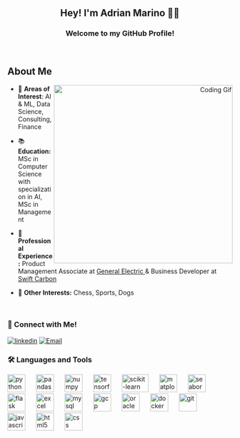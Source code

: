 <h2 align="center">Hey! I'm Adrian Marino 👋🏻</h1>
<h3 align="center">Welcome to my GitHub Profile!</h3>

<br>

## About Me
<div style="text-align: right; margin-top: down;">
    <img align="right" alt="Coding Gif" width="400" src="https://media.tenor.com/ODlGpXglZL0AAAAd/bartsimpson.gif">
</div>

- 🧐 **Areas of Interest**: AI & ML, Data Science, Consulting, Finance

- 📚 **Education:** MSc in Computer Science with specialization in AI, MSc in Management 

- 💼 **Professional Experience:** Product Management Associate at [General Electric ](https://www.gehealthcare.com/) & Business Developer at [Swift Carbon ](https://swiftbicycles.com/)

- 🧠 **Other Interests:** Chess, Sports, Dogs

<br>

<h3 align="left"> 🔗 Connect with Me!</h3>
<p align="left">

<a href="https://linkedin.com/in/adrian-marino" target="_blank"><img align="center" src="https://img.shields.io/badge/LinkedIn-0077B5?style=for-the-badge&logo=linkedin&logoColor=white" alt="linkedin" /></a>
<a href="mailto:adrianmarino@alumni.ie.edu?subject=Hello%20from%20your%20GitHub%20profile" target="_blank"><img align="center" src="https://img.shields.io/badge/Email-D14836?style=for-the-badge&logo=gmail&logoColor=white" alt="Email" /></a>


<h3 align="left">🛠️ Languages and Tools</h3>
<p align="left"> 
    
<a href="https://www.python.org/" target="_blank" rel="noreferrer"><img src="https://cdn.jsdelivr.net/gh/devicons/devicon/icons/python/python-original.svg" alt="python" width="40" height="40" style="margin-right:20px"/></a> 
<a href="https://pandas.pydata.org/" target="_blank" rel="noreferrer"><img src="https://cdn.jsdelivr.net/gh/devicons/devicon/icons/pandas/pandas-original-wordmark.svg" alt="pandas" width="40" height="40" style="margin-right:20px"/></a> 
<a href="https://numpy.org/" target="_blank" rel="noreferrer"><img src="https://cdn.jsdelivr.net/gh/devicons/devicon/icons/numpy/numpy-original.svg" alt="numpy" width="40" height="40" style="margin-right:20px"/></a> 
<a href="https://www.tensorflow.org/" target="_blank" rel="noreferrer"><img src="https://www.vectorlogo.zone/logos/tensorflow/tensorflow-icon.svg" alt="tensorflow" width="40" height="40" style="margin-right:20px"/></a> 
<a href="https://scikit-learn.org/stable/" target="_blank" rel="noreferrer"><img src="https://upload.wikimedia.org/wikipedia/commons/0/05/Scikit_learn_logo_small.svg" alt="scikit-learn" width="60" height="40" style="margin-right:20px"/></a> 
<a href="https://matplotlib.org/" target="_blank" rel="noreferrer"><img src="https://upload.wikimedia.org/wikipedia/commons/0/01/Created_with_Matplotlib-logo.svg" alt="matplotlib" width="40" height="40" style="margin-right:20px"/></a> 
<a href="https://seaborn.pydata.org/" target="_blank" rel="noreferrer"><img src="https://seaborn.pydata.org/_images/logo-mark-lightbg.svg" alt="seaborn" width="40" height="40" style="margin-right:20px"/></a>
<a href="https://flask.palletsprojects.com/en/2.3.x/" target="_blank" rel="noreferrer"><img src="https://cdn.jsdelivr.net/gh/devicons/devicon/icons/flask/flask-original-wordmark.svg" alt="flask" width="40" height="40" style="margin-right:20px"/></a>
<a href="https://www.microsoft.com/en-us/microsoft-365/excel" target="_blank" rel="noreferrer"><img src="https://upload.wikimedia.org/wikipedia/commons/3/34/Microsoft_Office_Excel_%282019%E2%80%93present%29.svg" alt="excel" width="40" height="40" style="margin-right:20px"/></a>
<a href="https://www.mysql.com/" target="_blank" rel="noreferrer"><img src="https://cdn.jsdelivr.net/gh/devicons/devicon/icons/mysql/mysql-original-wordmark.svg" alt="mysql" width="40" height="40" style="margin-right:20px"/></a>
<a href="https://cloud.google.com/" target="_blank" rel="noreferrer"><img src="https://cdn.jsdelivr.net/gh/devicons/devicon/icons/googlecloud/googlecloud-original.svg" alt="gcp" width="40" height="40" style="margin-right:20px"/></a>
<a href="https://www.oracle.com/cloud/" target="_blank" rel="noreferrer"><img src="https://cdn.jsdelivr.net/gh/devicons/devicon/icons/oracle/oracle-original.svg" alt="oracle" width="40" height="40" style="margin-right:20px"/></a>
<a href="https://www.docker.com/" target="_blank" rel="noreferrer"><img src="https://cdn.jsdelivr.net/gh/devicons/devicon/icons/docker/docker-original-wordmark.svg" alt="docker" width="40" height="40" style="margin-right:20px"/></a>
<a href="https://git-scm.com/" target="_blank" rel="noreferrer"><img src="https://cdn.jsdelivr.net/gh/devicons/devicon/icons/git/git-original-wordmark.svg" alt="git" width="40" height="40" style="margin-right:20px"/></a>
<a href="https://cdn.jsdelivr.net/gh/devicons/devicon/icons/javascript/javascript-original.svg" target="_blank" rel="noreferrer"><img src="https://cdn.jsdelivr.net/gh/devicons/devicon/icons/javascript/javascript-original.svg" alt="javascript" width="40" height="40" style="margin-right:20px"/></a>
<a href="https://cdn.jsdelivr.net/gh/devicons/devicon/icons/html5/html5-original-wordmark.svg" target="_blank" rel="noreferrer"><img src="https://cdn.jsdelivr.net/gh/devicons/devicon/icons/html5/html5-original-wordmark.svg" alt="html5" width="40" height="40" style="margin-right:20px"/></a>
<a href="https://cdn.jsdelivr.net/gh/devicons/devicon/icons/css3/css3-original-wordmark.svg" target="_blank" rel="noreferrer"><img src="https://cdn.jsdelivr.net/gh/devicons/devicon/icons/css3/css3-original-wordmark.svg" alt="css" width="40" height="40" style="margin-right:20px"/></a>
</p>
